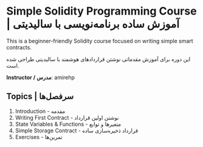 # Simple Solidity Programming Course | آموزش ساده برنامه‌نویسی با سالیدیتی

This is a beginner-friendly Solidity course focused on writing simple smart contracts.

این دوره برای آموزش مقدماتی نوشتن قراردادهای هوشمند با سالیدیتی طراحی شده است.

**Instructor / مدرس**: amirehp

## Topics | سرفصل‌ها

1. Introduction - مقدمه
2. Writing First Contract - نوشتن اولین قرارداد
3. State Variables & Functions - متغیرها و توابع
4. Simple Storage Contract - قرارداد ذخیره‌سازی ساده
5. Exercises - تمرین‌ها
